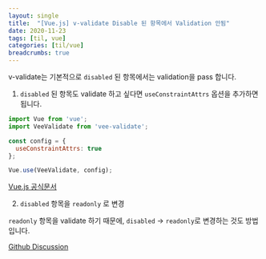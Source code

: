 ```yaml
---
layout: single
title:  "[Vue.js] v-validate Disable 된 항목에서 Validation 안됨"
date: 2020-11-23
tags: [til, vue]
categories: [til/vue]
breadcrumbs: true
---
```


v-validate는 기본적으로 `disabled` 된 항목에서는 validation을 pass 합니다.

1. `disabled` 된 항목도 validate 하고 싶다면 `useConstraintAttrs` 옵션을 추가하면 됩니다.

``` javascript
import Vue from 'vue';
import VeeValidate from 'vee-validate';

const config = {
  useConstraintAttrs: true
};

Vue.use(VeeValidate, config);
```

<i class="icon icon-link" style="display: inline-block;"></i>[Vue.js 공식문서](https://vee-validate.logaretm.com/v2/configuration.html)

2. `disabled` 항목을 `readonly` 로 변경

`readonly` 항목을 validate 하기 때문에, `disabled` -> `readonly`로 변경하는 것도 방법입니다.

<i class="icon icon-link" style="display: inline-block;"></i>[Github Discussion](https://github.com/logaretm/vee-validate/issues/1093)
